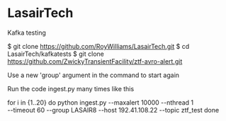 # LasairTech
Kafka testing

$ git clone https://github.com/RoyWilliams/LasairTech.git
$ cd LasairTech/kafkatests
$ git clone https://github.com/ZwickyTransientFacility/ztf-avro-alert.git

Use a new 'group' argument in the command to start again

Run the code ingest.py many times like this

for i in {1..20}
do
python ingest.py --maxalert 10000 --nthread 1 \
    --timeout 60 --group LASAIR8 --host 192.41.108.22 --topic ztf_test
done

